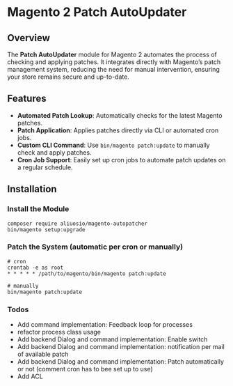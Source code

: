 # Magento 2 Patch AutoUpdater

## Overview

The **Patch AutoUpdater** module for Magento 2 automates the process of checking and applying patches. It integrates directly with Magento’s patch management system, reducing the need for manual intervention, ensuring your store remains secure and up-to-date.

## Features

- **Automated Patch Lookup**: Automatically checks for the latest Magento patches.
- **Patch Application**: Applies patches directly via CLI or automated cron jobs.
- **Custom CLI Command**: Use `bin/magento patch:update` to manually check and apply patches.
- **Cron Job Support**: Easily set up cron jobs to automate patch updates on a regular schedule.

## Installation

### Install the Module
    composer require aliuosio/magento-autopatcher
    bin/magento setup:upgrade

### Patch the System (automatic per cron or manually)
    # cron
    crontab -e as root
    * * * * * /path/to/magento/bin/magento patch:update

    # manually
    bin/magento patch:update

### Todos
* Add command implementation: Feedback loop for processes
* refactor process class usage
* Add backend Dialog and command implementation: Enable switch
* Add backend Dialog and command implementation: notification per mail of available patch
* Add backend Dialog and command implementation: Patch automatically or not (comment cron has to bee set up to use)
* Add ACL
